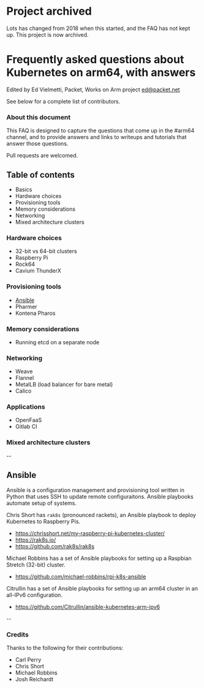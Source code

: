 # Project archived

Lots has changed from 2018 when this started, and the FAQ
has not kept up. This project is now archived.

# Frequently asked questions about Kubernetes on arm64, with answers

Edited by Ed Vielmetti, Packet, Works on Arm project ed@packet.net

See below for a complete list of contributors.

### About this document

This FAQ is designed to capture the questions that come up in the #arm64
channel, and to provide answers and links to writeups and tutorials that 
answer those questions.

Pull requests are welcomed.

## Table of contents

* Basics
* Hardware choices
* Provisioning tools
* Memory considerations
* Networking
* Mixed architecture clusters

### Hardware choices

* 32-bit vs 64-bit clusters
* Raspberry Pi
* Rock64
* Cavium ThunderX

### Provisioning tools

* [Ansible](#ansible)
* Pharmer
* Kontena Pharos

### Memory considerations

* Running etcd on a separate node

### Networking

* Weave
* Flannel
* MetalLB (load balancer for bare metal)
* Calico

### Applications

* OpenFaaS
* Gitlab CI

### Mixed architecture clusters

--

## Ansible

Ansible is a configuration management and provisioning tool written
in Python that uses SSH to update remote configuraitons. Ansible
playbooks automate setup of systems.

Chris Short has `rak8s` (pronounced rackets), an Ansible playbook to deploy Kubernetes to Raspberry Pis.

* https://chrisshort.net/my-raspberry-pi-kubernetes-cluster/
* https://rak8s.io/
* https://github.com/rak8s/rak8s

Michael Robbins has a set of Ansible playbooks for setting up a
Raspbian Stretch (32-bit) cluster.

* https://github.com/michael-robbins/rpi-k8s-ansible

Citrullin has a set of Ansible playbooks for setting up an arm64
cluster in an all-IPv6 configuration.

* https://github.com/Citrullin/ansible-kubernetes-arm-ipv6

--

### Credits

Thanks to the following for their contributions:

* Carl Perry
* Chris Short
* Michael Robbins
* Josh Reichardt

